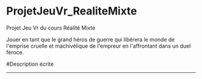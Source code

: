 # ProjetJeuVr_RealiteMixte
Projet Jeu Vr du cours Réalité Mixte

Jouer en tant que le grand héros de guerre qui libérera le monde de l'emprise cruelle et machivélique de l'empreur en l'affrontant dans un duel féroce.

#Description écrite

<hr>

